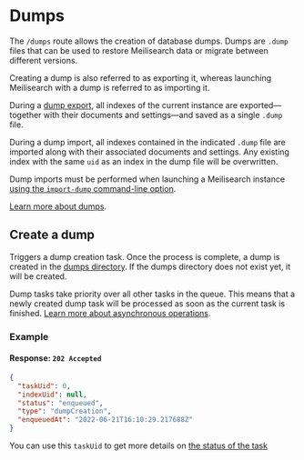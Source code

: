 # Dumps

The `/dumps` route allows the creation of database dumps. Dumps are `.dump` files that can be used to restore Meilisearch data or migrate between different versions.

Creating a dump is also referred to as exporting it, whereas launching Meilisearch with a dump is referred to as importing it.

During a [dump export](/reference/api/dump.md#create-a-dump), all indexes of the current instance are exported—together with their documents and settings—and saved as a single `.dump` file.

During a dump import, all indexes contained in the indicated `.dump` file are imported along with their associated documents and settings. Any existing index with the same `uid` as an index in the dump file will be overwritten.

Dump imports must be performed when launching a Meilisearch instance [using the `import-dump` command-line option](/learn/configuration/instance_options.md#import-dump).

[Learn more about dumps](/learn/advanced/dumps.md).

## Create a dump

<RouteHighlighter method="POST" route="/dumps"/>

Triggers a dump creation task. Once the process is complete, a dump is created in the [dumps directory](/learn/configuration/instance_options.md#dumps-destination). If the dumps directory does not exist yet, it will be created.

Dump tasks take priority over all other tasks in the queue. This means that a newly created dump task will be processed as soon as the current task is finished. [Learn more about asynchronous operations](/learn/advanced/asynchronous_operations.md).

### Example

<CodeSamples id="post_dump_1" />

#### Response: `202 Accepted`

```json
{
  "taskUid": 0,
  "indexUid": null,
  "status": "enqueued",
  "type": "dumpCreation",
  "enqueuedAt": "2022-06-21T16:10:29.217688Z"
}
```

You can use this `taskUid` to get more details on [the status of the task](/reference/api/tasks.md#get-one-task)
